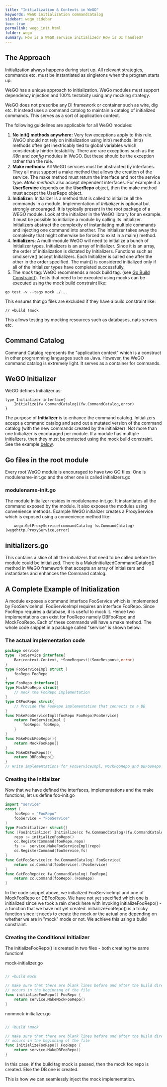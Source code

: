 ```yaml
---
title: "Initialization & Contexts in WeGO"
keywords: WeGO initialization commandcatalog
sidebar: wego_sidebar
toc: true
permalink: wego_init.html
folder: wego
summary: How is a WeGO service initialized? How is DI handled?
---
```


## The Approach

Initialization always happens during start up. All relevant strategies, commands etc. must be instantiated as singletons when the program starts up.

WeGO has a unique approach to initialization. WeGo modules must support dependency injection and 100% testabiity using any mocking strategy. 

WeGO does not prescribe any DI framework or container such as wire, dig etc. It instead uses a command catalog to maintain a catalog of initialized commands. This serves as a sort of application context.

The following guidelines are applicable for all WeGO modules: 

1. **No init() methods anywhere:** Very few exceptions apply to this rule. WeGO should not rely on initialization using init() methods. init() methods often get inextricably tied to global variables which considerably hinder testability. There are rare exceptions such as the _i18n_ and _config_ modules in WeGO. But these should be the exception rather than the rule.
2. **Make methods:** All WeGO services must be abstracted by interfaces. They all must support a make method that allows the creation of the service. The make method must return the interface and not the service type. *Make methods* also accept dependent interfaces. For example if a __UserService__ depends on the __UserRepo__ object, then the make method must accept the UserRepo object.
3. **Initializer:** Initializer is a method that is called to initialize all the commands in a module. Implementation of _Initializer_ is optional but strongly encouraged. It is typically present in the root package of a WEGO module. Look at the initializer in the WeGO library for an example. It must be possible to initialize a module by calling its initializer. Initializers abstract the complexity of instantiating multiple commands and injecting one command into another. The initializer takes away the complexity that might otherwise be forced to exist in a main() method. 
4. __Initializers__: A multi-module WeGO will need to initialize a bunch of Initializer types. Initializers is an array of Initializer. Since it is an array, the order of initialization is dictated by Initializers. Functions such as cmd.serve() accept Initializers. Each Initializer is called one after the other in the order specified. The main() is considered initialized only if all of the Initializer types have completed successfully.
5. The _mock_ tag: WeGO recommends a mock build tag. (see [Go Build Constraintt](https://golang.org/pkg/go/build/#hdr-Build_Constraints)). Tests that need to be executed using mocks can be executed using the mock build constraint like: 
```
go test -v --tags mock ./...
```
This ensures that go files are excluded if they have a build constraint like:
```
// +build !mock
```
This allows testing by mocking resources such as databases, nats servers etc.

##  Command Catalog
Command Catalog represents the "application context" which is a construct in other programming languages such as Java. However, the WeGO command catalog is extremely light. It serves as a container for commands.  

## WeGO Initializer

WeGO defines Initializer as:
```
type Initializer interface{
	Initialize(fw.CommandCatalog)(fw.CommandCatalog,error)
}
```
The purpose of __Initializer__ is to enhance the command catalog. Initializers accept a command catalog and send out a mutated version of the command catalog (with the new commands created by the initializer) .Not more than one Initializer is encouraged per module. If a module has multiple initializers, then they must be protected using the mock build constraint. See the example [below](#example).

## Go files in the root module
Every root WeGO module is encouraged to have two GO files. One is modulename-init.go and the other one is called initializers.go

### modulename-init.go
The module Initializer resides in modulename-init.go. It instantiates all the command exposed by the module. It also exposes the modules using convenience methods. Example WeGO initializer creates a ProxyService which is exposed using a convenience method like:
```
    wego.GetProxyService(commandCatalog fw.CommandCatalog)(wegohttp.ProxyService,error)
```

## initializers.go
This contains a slice of all the initializers that need to be called before the module could be initialized. There is a MakeInitializedCommandCatalog() method in WeGO framework that accepts an array of initializers and instantiates and enhances the Command catalog.

<a name='example'/>

## A Complete Example of Initialization
A module exposes a command interface FooService which is implemented by FooServiceImpl. 
FooServiceImpl requires an interface FooRepo. Since FooRepo requires a database, it is useful to mock it. Hence two implementations can exist for FooRepo namely DBFooRepo and MockFooRepo.
Each of these commands will have a make method. The whole code snippet in a package called "service" is shown below:

### The actual implementation code
```go
package service
type  FooService interface{
    Bar(context.Context, *SomeRequest)(SomeResponse,error)
}
type FooServiceImpl struct {
    fooRepo FooRepo
}
type FooRepo interface{}
type MockFooRepo struct{ 
    // mock the FooRepo implementation
} 
type DBFooRepo struct{
    // Provide the FooRepo implementation that connects to a DB
}
func MakeFooServiceImpl(fooRepo FooRepo)FooService{
    return FooServiceImpl {
        fooRepo: fooRepo,
    }
}
func MakeMockFooRepo(){
    return MockFooRepo{}
}
func MakeDBFooRepo(){
    return DBFooRepo{}
}
// Write implementations for FooServiceImpl, MockFooRepo and DBFooRepo
```

### Creating the Initializer
Now that we have defined the interfaces, implementations and the make functions, let us define foo-init.go
```go
import "service"
const (
    fooRepo = "FooRepo"
    fooService = "FooService"
)
type FooInitializer struct{}
func (FooInitializer) Initialize(cc fw.CommandCatalog)(fw.CommandCatalog,error){
    repo := initializeFooRepo()
    cc.RegisterCommand(fooRepo,repo)
    fs :=  service.MakeFooServiceImpl(repo)
    cc.RegisterCommand(fooService,fs)
}
func GetFooService(cc fw.CommandCatalog) FooService{
    return cc.Command(fooService).(FooService)
}
func GetFooRepo(cc fw.CommandCatalog) FooRepo{
    return cc.Command(fooRepo).(FooRepo)
}
```
In the code snippet above, we initialized FooServiceImpl and one of MockFooRepo or DBFooRepo. We have not yet specified which one is initialized since we took a rain check here with invoking initializeFooRepo() - a function that we have not yet created. 
initiailizeFooRepo() is a tricky function since it needs to create the mock or the actual one depending on whether we are in "mock" mode or not. We achieve this using a build constraint. 

### Creating the Conditional Initializer
The initializeFooRepo() is created in two files - both creating the same function!

mock-initializer.go
```go

// +build mock

// make sure that there are blank lines before and after the build directive and that it 
// occurs in the beginning of the file
func initializeFooRepo() FooRepo {
    return service.MakeMockFooRepo()
}
```

nonmock-initializer.go
```go

// +build !mock

// make sure that there are blank lines before and after the build directive and that it 
// occurs in the beginning of the file
func initializeFooRepo() FooRepo {
    return service.MakeDBFooRepo()
}
```
In this case, if the build tag mock is passed, then the mock foo repo is created. Else the DB one is created.

This is how we can seamlessly inject the mock implementation.






